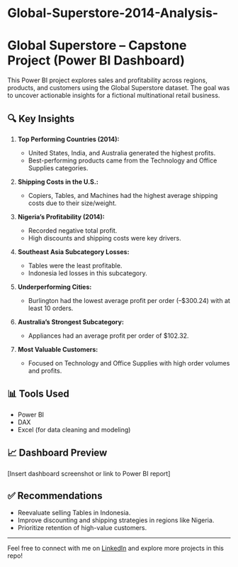 # Global-Superstore-2014-Analysis- 
# Global Superstore – Capstone Project (Power BI Dashboard)

This Power BI project explores sales and profitability across regions, products, and customers using the Global Superstore dataset. The goal was to uncover actionable insights for a fictional multinational retail business.

## 🔍 Key Insights

1. **Top Performing Countries (2014):**
   - United States, India, and Australia generated the highest profits.
   - Best-performing products came from the Technology and Office Supplies categories.

2. **Shipping Costs in the U.S.:**
   - Copiers, Tables, and Machines had the highest average shipping costs due to their size/weight.

3. **Nigeria’s Profitability (2014):**
   - Recorded negative total profit.
   - High discounts and shipping costs were key drivers.

4. **Southeast Asia Subcategory Losses:**
   - Tables were the least profitable.
   - Indonesia led losses in this subcategory.

5. **Underperforming Cities:**
   - Burlington had the lowest average profit per order (–$300.24) with at least 10 orders.

6. **Australia’s Strongest Subcategory:**
   - Appliances had an average profit per order of $102.32.

7. **Most Valuable Customers:**
   - Focused on Technology and Office Supplies with high order volumes and profits.

## 📊 Tools Used
- Power BI
- DAX
- Excel (for data cleaning and modeling)

## 📈 Dashboard Preview
[Insert dashboard screenshot or link to Power BI report]

## ✅ Recommendations
- Reevaluate selling Tables in Indonesia.
- Improve discounting and shipping strategies in regions like Nigeria.
- Prioritize retention of high-value customers.

---

Feel free to connect with me on [LinkedIn](#) and explore more projects in this repo!

